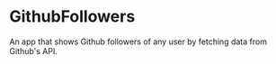 # GithubFollowers

An app that shows Github followers of any user by fetching data from Github's API. 
